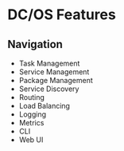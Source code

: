 # DC/OS Features

## Navigation

- Task Management
- Service Management
- Package Management
- Service Discovery
- Routing
- Load Balancing
- Logging
- Metrics
- CLI
- Web UI
